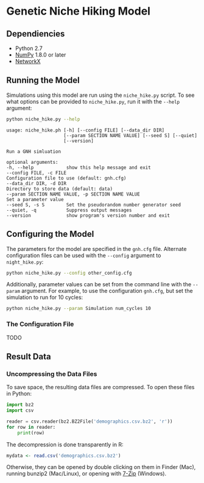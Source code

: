 # Genetic Niche Hiking Model

## Dependiencies

* Python 2.7
* [NumPy](http://www.numpy.org) 1.8.0 or later
* [NetworkX](https://networkx.github.io/)


## Running the Model

Simulations using this model are run using the `niche_hike.py` script. To see
what options can be provided to `niche_hike.py`, run it with the `--help`
argument:

```sh
python niche_hike.py --help
```
```
usage: niche_hike.ph [-h] [--config FILE] [--data_dir DIR]
                     [--param SECTION NAME VALUE] [--seed S] [--quiet]
                     [--version]

Run a GNH simluation

optional arguments:
-h, --help            show this help message and exit
--config FILE, -c FILE
Configuration file to use (default: gnh.cfg)
--data_dir DIR, -d DIR
Directory to store data (default: data)
--param SECTION NAME VALUE, -p SECTION NAME VALUE
Set a parameter value
--seed S, -s S        Set the pseudorandom number generator seed
--quiet, -q           Suppress output messages
--version             show program's version number and exit

```

## Configuring the Model

The parameters for the model are specified in the `gnh.cfg` file. Alternate
configuration files can be used with the `--config` argument to
`night_hike.py`:

```sh
python niche_hike.py --config other_config.cfg
```

Additionally, parameter values can be set from the command line with the
`--param` argument. For example, to use the configuration `gnh.cfg`, but
set the simulation to run for 10 cycles:

```sh
python niche_hike.py --param Simulation num_cycles 10
```

### The Configuration File

TODO

## Result Data

### Uncompressing the Data Files

To save space, the resulting data files are compressed. To open these files in Python:

```python
import bz2
import csv

reader = csv.reader(bz2.BZ2File('demographics.csv.bz2', 'r'))
for row in reader:
    print(row)
```

The decompression is done transparently in R:

```r
mydata <- read.csv('demographics.csv.bz2')
```

Otherwise, they can be opened by double clicking on them in Finder (Mac),
running bunzip2 (Mac/Linux), or opening with [7-Zip](http://www.7-zip.org/)
(Windows).
